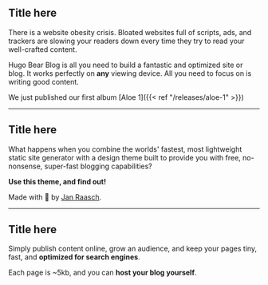 ## Title here

There is a website obesity crisis. Bloated websites full of scripts, ads, and trackers are slowing your readers down every time they try to read your well-crafted content.

Hugo Bear Blog is all you need to build a fantastic and optimized site or blog. It works perfectly on **any** viewing device. All you need to focus on is writing good content.

We just published our first album [Aloe 1]({{< ref "/releases/aloe-1" >}})

---

## Title here

What happens when you combine the worlds' fastest, most lightweight static site generator with a design theme built to provide you with free, no-nonsense, super-fast blogging capabilities?

**Use this theme, and find out!**

Made with 💟 by [Jan Raasch](https://www.janraasch.com).

---

## Title here

Simply publish content online, grow an audience, and keep your pages tiny, fast, and **optimized for search engines**.

Each page is ~5kb, and you can **host your blog yourself**.
